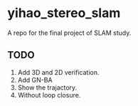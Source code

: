 # yihao_stereo_slam
A repo for the final project of SLAM study.  



## TODO 

1. Add 3D and 2D verification.  
2. Add GN-BA  
3. Show the trajactory.  
4. Without loop closure.  